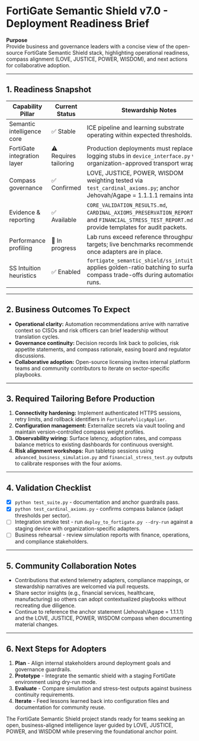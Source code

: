 # FortiGate Semantic Shield v7.0 - Deployment Readiness Brief

**Purpose**  
Provide business and governance leaders with a concise view of the open-source FortiGate Semantic Shield stack, highlighting operational readiness, compass alignment (LOVE, JUSTICE, POWER, WISDOM), and next actions for collaborative adoption.

---

## 1. Readiness Snapshot
| Capability Pillar | Current Status | Stewardship Notes |
|-------------------|---------------|-------------------|
| Semantic intelligence core | ✅ Stable | ICE pipeline and learning substrate operating within expected thresholds. |
| FortiGate integration layer | ⚠️ Requires tailoring | Production deployments must replace logging stubs in `device_interface.py` with organization-approved transport wrappers. |
| Compass governance | ✅ Confirmed | LOVE, JUSTICE, POWER, WISDOM weighting tested via `test_cardinal_axioms.py`; anchor Jehovah/Agape = 1.1.1.1 remains intact. |
| Evidence & reporting | ✅ Available | `CORE_VALIDATION_RESULTS.md`, `CARDINAL_AXIOMS_PRESERVATION_REPORT.md`, and `FINANCIAL_STRESS_TEST_REPORT.md` provide templates for audit packets. |
| Performance profiling | 🔄 In progress | Lab runs exceed reference throughput targets; live benchmarks recommended once adapters are in place. |
| SS Intuition heuristics | ✅ Enabled | `fortigate_semantic_shield/ss_intuition.py` applies golden-ratio batching to surface compass trade-offs during automation dry runs. |

---

## 2. Business Outcomes To Expect
- **Operational clarity:** Automation recommendations arrive with narrative context so CISOs and risk officers can brief leadership without translation cycles.
- **Governance continuity:** Decision records link back to policies, risk appetite statements, and compass rationale, easing board and regulator discussions.
- **Collaborative adoption:** Open-source licensing invites internal platform teams and community contributors to iterate on sector-specific playbooks.

---

## 3. Required Tailoring Before Production
1. **Connectivity hardening:** Implement authenticated HTTPS sessions, retry limits, and rollback identifiers in `FortiGatePolicyApplier`.
2. **Configuration management:** Externalize secrets via vault tooling and maintain version-controlled compass weight profiles.
3. **Observability wiring:** Surface latency, adoption rates, and compass balance metrics to existing dashboards for continuous oversight.
4. **Risk alignment workshops:** Run tabletop sessions using `advanced_business_simulation.py` and `financial_stress_test.py` outputs to calibrate responses with the four axioms.

---

## 4. Validation Checklist
- [x] `python test_suite.py` - documentation and anchor guardrails pass.
- [x] `python test_cardinal_axioms.py` - confirms compass balance (adapt thresholds per sector).
- [ ] Integration smoke test - run `deploy_to_fortigate.py --dry-run` against a staging device with organization-specific adapters.
- [ ] Business rehearsal - review simulation reports with finance, operations, and compliance stakeholders.

---

## 5. Community Collaboration Notes
- Contributions that extend telemetry adapters, compliance mappings, or stewardship narratives are welcomed via pull requests.
- Share sector insights (e.g., financial services, healthcare, manufacturing) so others can adopt contextualized playbooks without recreating due diligence.
- Continue to reference the anchor statement (Jehovah/Agape = 1.1.1.1) and the LOVE, JUSTICE, POWER, WISDOM compass when documenting material changes.

---

## 6. Next Steps for Adopters
1. **Plan** - Align internal stakeholders around deployment goals and governance guardrails.
2. **Prototype** - Integrate the semantic shield with a staging FortiGate environment using dry-run mode.
3. **Evaluate** - Compare simulation and stress-test outputs against business continuity requirements.
4. **Iterate** - Feed lessons learned back into configuration files and documentation for community reuse.

The FortiGate Semantic Shield project stands ready for teams seeking an open, business-aligned intelligence layer guided by LOVE, JUSTICE, POWER, and WISDOM while preserving the foundational anchor point.
